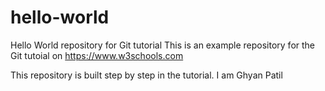 # hello-world
Hello World repository for Git tutorial
This is an example repository for the Git tutoial on https://www.w3schools.com

This repository is built step by step in the tutorial. 
I am Ghyan Patil 
